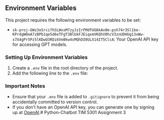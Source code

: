## Environment Variables

This project requires the following environment variables to be set:

- `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`: Your OpenAI API key for accessing GPT models.

### Setting Up Environment Variables

1. Create a `.env` file in the root directory of the project.
2. Add the following line to the `.env` file:


### Important Notes
- Ensure that your `.env` file is added to `.gitignore` to prevent it from being accidentally committed to version control.
- If you don't have an OpenAI API key, you can generate one by signing up at [OpenAI](https://platform.openai.com/signup/).# Python-Chatbot
TIM 5301 Assignment 3
